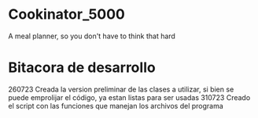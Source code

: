 # Cookinator_5000
A meal planner, so you don't have to think that hard
# Bitacora de desarrollo
260723 Creada la version preliminar de las clases a utilizar, si bien se puede emprolijar el código, ya estan listas para ser usadas
310723 Creado el script con las funciones que manejan los archivos del programa
